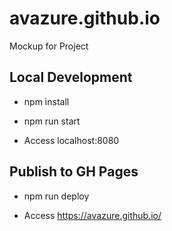 # avazure.github.io
Mockup for Project

## Local Development
- npm install

- npm run start

- Access localhost:8080

## Publish to GH Pages
- npm run deploy

- Access https://avazure.github.io/